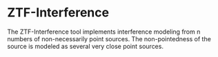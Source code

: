 # ZTF-Interference
The ZTF-Interference tool implements interference modeling from n numbers of non-necessarily point sources. The non-pointedness of the source is modeled as several very close point sources.
